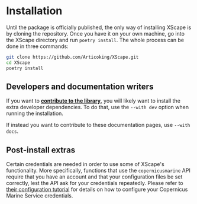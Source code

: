 # Installation

Until the package is officially published, the only way of installing XScape is by cloning the repository.
Once you have it on your own machine, go into the XScape directory and run  `poetry install`.
The whole process can be done in three commands:

```bash
git clone https://github.com/Articoking/XScape.git
cd XScape
poetry install
```

## Developers and documentation writers

If you want to [**contribute to the library,**](../contributing/contributing.md) you will likely want to install the extra developer dependencies.
To do that, use the `--with dev` option when running the installation.

If instead you want to contribute to these documentation pages, use `--with docs`.

## Post-install extras

Certain credentials are needed in order to use some of XScape's functionality.
More specifically, functions that use the `copernicusmarine` API require that you have an account and that your configuration files be set correctly, lest the API ask for your credentials repeatedly.
Please refer to [their configuration tutorial](https://help.marine.copernicus.eu/en/articles/8185007-copernicus-marine-toolbox-credentials-configuration) for details on how to configure your Copernicus Marine Service credentials.
